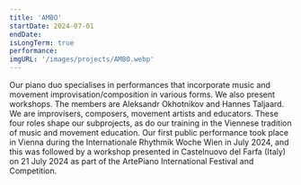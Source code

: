 ```yaml
---
title: 'AMBO'
startDate: 2024-07-01
endDate: 
isLongTerm: true
performance: 
imgURL: '/images/projects/AMBO.webp'
---
```

Our piano duo specialises in performances that incorporate music and movement
improvisation/composition in various forms. We also present workshops. The members are Aleksandr
Okhotnikov and Hannes Taljaard. We are improvisers, composers, movement artists and educators.
These four roles shape our subprojects, as do our training in the Viennese tradition of music and
movement education. Our first public performance took place in Vienna during the Internationale
Rhythmik Woche Wien in July 2024, and this was followed by a workshop presented in Castelnuovo
del Farfa (Italy) on 21 July 2024 as part of the ArtePiano International Festival and Competition.